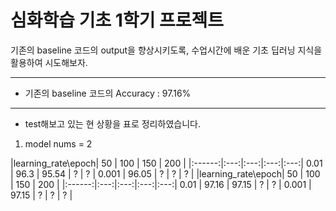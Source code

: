 # 심화학습 기초 1학기 프로젝트

기존의 baseline 코드의 output을 향상시키도록, 수업시간에 배운 기초 딥러닝 지식을 활용하여 시도해보자.
- - - - -
- 기존의 baseline 코드의 Accuracy : 97.16%
- - - - -
- test해보고 있는 현 상황을 표로 정리하였습니다.
1. model nums = 2

<No enesemble>
|learning_rate\epoch| 50 |   100   |   150   |   200   |
|:------:|:---:|:---:|:---:|:---:|
0.01    |  96.3 |  95.54  | ?  | ?  | 
0.001      |  96.05 |  ?  | ?  | ?  |

<Ensemble>
|learning_rate\epoch| 50 |   100   |   150   |   200   |
|:------:|:---:|:---:|:---:|:---:|
0.01    |  97.16 |  97.15  | ?  | ?  | 
0.001      |  97.15 |  ?  | ?  | ?  |
